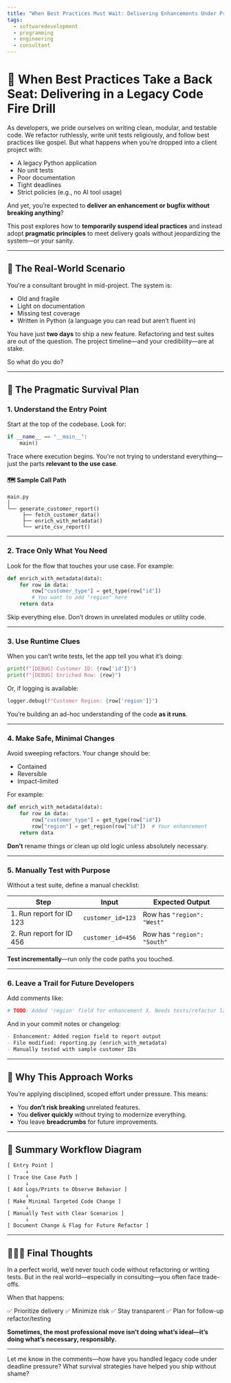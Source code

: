 ```yaml
---
title: "When Best Practices Must Wait: Delivering Enhancements Under Pressure"
tags:
  - softwaredevelopment
  - programming
  - engineering
  - consultant
---
```

# 🚧 When Best Practices Take a Back Seat: Delivering in a Legacy Code Fire Drill

As developers, we pride ourselves on writing clean, modular, and testable code. We refactor ruthlessly, write unit tests religiously, and follow best practices like gospel. But what happens when you’re dropped into a client project with:

- A legacy Python application
- No unit tests
- Poor documentation
- Tight deadlines
- Strict policies (e.g., no AI tool usage)

And yet, you’re expected to **deliver an enhancement or bugfix without breaking anything**?

This post explores how to **temporarily suspend ideal practices** and instead adopt **pragmatic principles** to meet delivery goals without jeopardizing the system—or your sanity.

---

## 🎯 The Real-World Scenario

You're a consultant brought in mid-project. The system is:

- Old and fragile
- Light on documentation
- Missing test coverage
- Written in Python (a language you can read but aren’t fluent in)

You have just **two days** to ship a new feature. Refactoring and test suites are out of the question. The project timeline—and your credibility—are at stake.

So what do you do?

---

## 🧭 The Pragmatic Survival Plan

### 1. **Understand the Entry Point**

Start at the top of the codebase. Look for:

```python
if __name__ == "__main__":
    main()
````

Trace where execution begins. You're not trying to understand everything—just the parts **relevant to the use case**.

#### 🗺 Sample Call Path

```text
main.py
│
└── generate_customer_report()
     ├── fetch_customer_data()
     ├── enrich_with_metadata()
     └── write_csv_report()
```

---

### 2. **Trace Only What You Need**

Look for the flow that touches your use case. For example:

```python
def enrich_with_metadata(data):
    for row in data:
        row["customer_type"] = get_type(row["id"])
        # You want to add "region" here
    return data
```

Skip everything else. Don’t drown in unrelated modules or utility code.

---

### 3. **Use Runtime Clues**

When you can’t write tests, let the app tell you what it’s doing:

```python
print(f"[DEBUG] Customer ID: {row['id']}")
print(f"[DEBUG] Enriched Row: {row}")
```

Or, if logging is available:

```python
logger.debug(f"Customer Region: {row['region']}")
```

You’re building an ad-hoc understanding of the code **as it runs**.

---

### 4. **Make Safe, Minimal Changes**

Avoid sweeping refactors. Your change should be:

* Contained
* Reversible
* Impact-limited

For example:

```python
def enrich_with_metadata(data):
    for row in data:
        row["customer_type"] = get_type(row["id"])
        row["region"] = get_region(row["id"])  # Your enhancement
    return data
```

**Don’t** rename things or clean up old logic unless absolutely necessary.

---

### 5. **Manually Test with Purpose**

Without a test suite, define a manual checklist:

| Step                     | Input             | Expected Output             |
| ------------------------ | ----------------- | --------------------------- |
| 1. Run report for ID 123 | `customer_id=123` | Row has `"region": "West"`  |
| 2. Run report for ID 456 | `customer_id=456` | Row has `"region": "South"` |

**Test incrementally**—run only the code paths you touched.

---

### 6. **Leave a Trail for Future Developers**

Add comments like:

```python
# TODO: Added 'region' field for enhancement X. Needs tests/refactor later.
```

And in your commit notes or changelog:

```markdown
- Enhancement: Added region field to report output
- File modified: reporting.py (enrich_with_metadata)
- Manually tested with sample customer IDs
```

---

## 🧠 Why This Approach Works

You’re applying disciplined, scoped effort under pressure. This means:

* You **don’t risk breaking** unrelated features.
* You **deliver quickly** without trying to modernize everything.
* You leave **breadcrumbs** for future improvements.

---

## 🔁 Summary Workflow Diagram

```text
[ Entry Point ]
      ↓
[ Trace Use Case Path ]
      ↓
[ Add Logs/Prints to Observe Behavior ]
      ↓
[ Make Minimal Targeted Code Change ]
      ↓
[ Manually Test with Clear Scenarios ]
      ↓
[ Document Change & Flag for Future Refactor ]
```

---

## 🧘🏽‍♂️ Final Thoughts

In a perfect world, we’d never touch code without refactoring or writing tests. But in the real world—especially in consulting—you often face trade-offs.

When that happens:

✅ Prioritize delivery
✅ Minimize risk
✅ Stay transparent
✅ Plan for follow-up refactor/testing

**Sometimes, the most professional move isn’t doing what’s ideal—it’s doing what’s necessary, responsibly.**

---

Let me know in the comments—how have you handled legacy code under deadline pressure? What survival strategies have helped you ship without shame?



